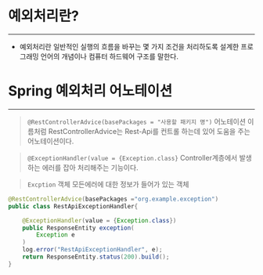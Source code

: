 # 예외처리란?
---
- 예외처리란 일반적인 실행의 흐름을 바꾸는 몇 가지 조건을 처리하도록 설계한 프로그래밍 언어의 개념이나 컴퓨터 하드웨어 구조를 말한다.
# Spring 예외처리 어노테이션
---
>`@RestControllerAdvice(basePackages = "사용할 패키지 명")`
>  어노테이션 이름처럼 RestControllerAdvice는 Rest-Api를 컨트롤 하는데 있어 도움을 주는 어노테이션이다.

> `@ExceptionHandler(value = {Exception.class}` 
> Controller계층에서 발생하는 에러를 잡아 처리해주는 기능이다.

> `Excption` 객체 
> 모든에러에 대한 정보가 들어가 있는 객체

```java
@RestControllerAdvice(basePackages ="org.example.exception")
public class RestApiExceptionHandler{

	@ExceptionHandler(value = {Exception.class})
	public ResponseEntity exception(
		Exception e
	)
	log.error("RestApiExceptionHandler", e);
	return ResponseEntity.status(200).build();
}
```
